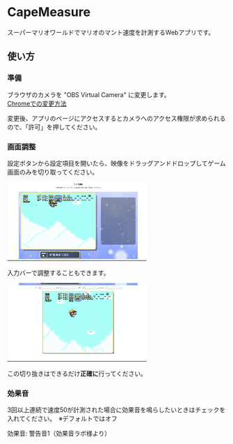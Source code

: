 # CapeMeasure
スーパーマリオワールドでマリオのマント速度を計測するWebアプリです。
## 使い方
### 準備
ブラウザのカメラを "OBS Virtual Camera" に変更します。  
[Chromeでの変更方法](https://support.google.com/chrome/answer/2693767?hl=ja)

変更後、アプリのページにアクセスするとカメラへのアクセス権限が求められるので、「許可」を押してください。
### 画面調整
設定ボタンから設定項目を開いたら、映像をドラッグアンドドロップしてゲーム画面のみを切り取ってください。

![ドラッグアンドドロップで調整](https://raw.githubusercontent.com/capgame/CapeMeasure/main/docs/01_drag.gif) 

入力バーで調整することもできます。

![入力バーで調整](https://raw.githubusercontent.com/capgame/CapeMeasure/main/docs/02_input.gif) 

この切り抜きはできるだけ**正確に**行ってください。

### 効果音
3回以上連続で速度50が計測された場合に効果音を鳴らしたいときはチェックを入れてください。　※デフォルトではオフ

効果音: 警告音1（効果音ラボ様より）